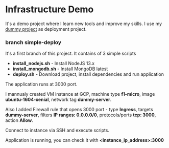 # Infrastructure Demo
It's a demo project where I learn new tools and improve my skills.
I use my [dummy project](https://github.com/ltblueberry/dummy-node-mongo) as deployment project.

### branch **simple-deploy**
It's a first branch of this project. It contains of 3 simple scripts
* **install_nodejs.sh** - Install NodeJS 13.x
* **install_mongodb.sh** - Install MongoDB latest
* **deploy.sh** - Download project, install dependencies and run application

The application runs at 3000 port.

I mannualy created VM instance at GCP, machine type **f1-micro**, image **ubuntu-1604-xenial**, network tag **dummy-server**.

Also I added Firewall rule that opens 3000 port - type **Ingress**, targets **dummy-server**, filters **IP ranges: 0.0.0.0/0**, protocols/ports **tcp: 3000**, action **Allow**.

Connect to instance via SSH and execute scripts.

Application is running, you can check it with **<instance_ip_address>:3000**
